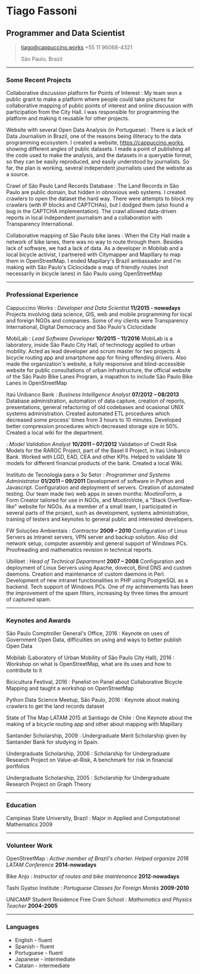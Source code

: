 # Tiago Fassoni
## Programmer and Data Scientist
> [tiago@cappuccino.works](tiago@cappuccino.works)
> +55 11 96068-4321
>
> São Paulo, Brazil

------

### Some Recent Projects

Collaborative discussion platform for Points of Interest
  : My team won a public grant to make a platform where people could take pictures for collaborative mapping of public points of interest and online discussion with participation from the City Hall. I was responsible for programming the platform and making it reusable for other projects.

Website with several Open Data Analysis (in Portuguese)
  : There is a lack of Data Journalism in Brazil, one of the reasons being illiteracy to the data programming ecosystem. I created a website, https://cappuccino.works, showing different angles of public datasets. I made a point of publishing all the code used to make the analysis, and the datasets in a queryable format, so they can be easily reproduced, and easily understood by journalists. So far, the plan is working, several independent journalists used the website as a source.

Crawl of São Paulo Land Records Database
  : The Land Records in São Paulo are public domain, but hidden in obnoxious web systems. I created crawlers to open the dataset the hard way. There were attempts to block my crawlers (with IP blocks and CAPTCHAs), but I dodged them (also found a bug in the CAPTCHA implementation). The crawl allowed data-driven reports in local independent journalism and a collaboration with Transparency International.

Collaborative mapping of São Paulo bike lanes
  : When the City Hall made a network of bike lanes, there was no way to route through them. Besides lack of software, we had a lack of data. As a developer in Mobilab and a local bicycle activist, I partnered with Citymapper and Mapillary to map them in OpenStreetMap. I ended Mapillary's Brazil ambassador and I'm making with São Paulo's Ciclocidade a map of friendly routes (not necessarily in bicycle lanes) in São Paulo using OpenStreetMap

------

### Professional Experience 

Cappuccino Works
: *Developer and Data Scientist*
 __11/2015 - nowadays__
  Projects involving data science, GIS, web and mobile programming for local and foreign NGOs and companies. Some of my clients were Transparency International, Digital Democracy and São Paulo's Ciclocidade

MobiLab
: *Lead Software Developer*
  __10/2015 - 11/2016__
  MobiLab is a laboratory, inside São Paulo City Hall, of technology applied to urban mobility. Acted as lead developer and scrum master for two projects: A bicycle routing app and smartphone app for fining offending drivers.
  Also made the organization's website, a fully responsive and blind-accessible website for public consultations of urban infrastructure, the official website of the São Paulo Bike Lanes Program, a mapathon to include São Paulo Bike Lanes in OpenStreetMap

Itaú Unibanco Bank
: *Business Intelligence Analyst*
__07/2012 – 08/2013__
	Database administration, automation of data capture, creation of reports, presentations, general refactoring of old codebases and ocasional UNIX systems administration.
	Created automated ETL procedures which decreased some process' times from 3 hours to 10 minutes. Developed better compression procedures which decreased storage size in 50%. Created a local wiki for the department.

: *Model Validation Analyst*
  __10/2011 – 07/2012__
	Validation of Credit Risk Models for the RAROC Project, part of the Basel II Project, in Itaú Unibanco Bank.
	Worked with LGD, EAD, CEA and other KPIs. Helped to validate 18 models for different financial products of the bank. Created a local Wiki.

Instituto de Tecnologia para o 3o Setor
: *Programmer and Systems Administrator*
__01/2011 – 09/2011__
  Development of software in Python and Javascript. Configuration and deployment of servers. Creation of automated testing.
  Our team made two web apps in seven months: MootiroForm, a Form Creator tailored for use in NGOs, and MootiroVote, a "Stack Overflow-like" website for NGOs. As a member of a small team, I participated in several parts of the project, such as development, systems administration, training of testers and keynotes to general public and interested developers.

FW Soluções Ambientais
: *Contractor*
__2009 – 2010__
  Configuration of Linux Servers as intranet servers, VPN server and backup solution. Also did network setup, computer assembly and general support of Windows PCs.
  Proofreading and mathematics revision in technical reports.

Ubilibet
: *Head of Technical Department*
  __2007 – 2008__
  Configuration and deployment of Linux Servers using Apache, dovecot, Bind DNS and custom daemons. Creation and maintenance of custom daemons in Perl. Development of new intranet functionalities in PHP using PostgreSQL as a backend. Tech support of Windows PCs.
  One of my achievements has been the improvement of the spam filters, increasing by three times the amount of captured spam.

--------

### Keynotes and Awards

São Paulo Comptroller General's Office, 2016
:  Keynote on uses of Government Open Data, difficulties on using and ways to better publish Open Data

Mobilab (Laboratory of Urban Mobility of São Paulo City Hall), 2016
:  Workshop on what is OpenStreetMap, what are its uses and how to contribute to it

Bicicultura Festival, 2016
:  Panelist on Panel about Collaborative Bicycle Mapping and taught a workshop on OpenStreetMap

Python Data Science Meetup, São Paulo, 2016
: Keynote about making crawlers to get the land records dataset

State of The Map LATAM 2015 at Santiago de Chile
: One Keynote about the making of a bicycle routing app and other about mapping with Mapillary

Santander Scholarship, 2009
: Undergraduate Merit Scholarship given by Santander Bank for studying in Spain.

Undergraduate Scholarship, 2006
: Scholarship for Undergraduate Research Project on Value-at-Risk, A benchmark for risk in financial portfolios

Undergraduate Scholarship, 2005
: Scholarship for Undergraduate Research Project on Graph Theory

--------

### Education

Campinas State University, Brazil
: Major in Applied and Computational Mathematics
2009

--------

### Volunteer Work

OpenStreetMap
: *Active member of Brazil's charter. Helped organize 2016 LATAM Conference*
__2014-nowadays__

Bike Anjo
: *Instructor of routes and bike maintenance*
__2012-nowadays__

Tashi Gyatso Institute
: *Portuguese Classes for Foreign Monks*
__2009-2010__

UNICAMP Student Residence Free Cram School
: *Mathematics and Physics Teacher*
  __2004-2005__

--------

### Languages

- English - fluent
- Spanish - fluent
- Portuguese - fluent
- Japanese - intermediate
- Catalan - intermediate

